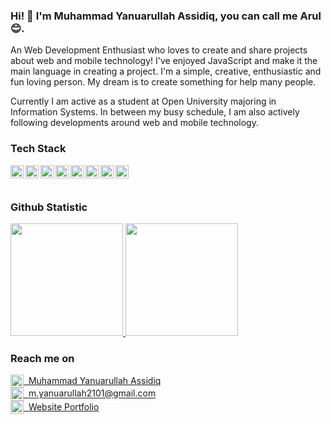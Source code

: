 ### Hi! 👋 I'm Muhammad Yanuarullah Assidiq, you can call me Arul 😊.


An Web Development Enthusiast who loves to create and share projects about web and mobile technology! I've enjoyed JavaScript and make it the main language in creating a project. I'm a simple, creative, enthusiastic and fun loving person. My dream is to create something for help many people.

Currently I am active as a student at Open University majoring in Information Systems. In between my busy schedule, I am also actively following developments around web and mobile technology.


### Tech Stack
  <a href="#"><img align="left" alt="JavaScript" title="JavaScript" width="21px" src="https://upload.wikimedia.org/wikipedia/commons/9/99/Unofficial_JavaScript_logo_2.svg" /></a>

  <a href="https://nodejs.org/"><img align="left" alt="NodeJS" title="NodeJS" width="21px" src="https://cdn-icons-png.flaticon.com/512/5968/5968322.png" /></a>
  <a href="https://reactjs.org/"><img align="left" alt="React" title="React" width="21px" src="https://cdn.worldvectorlogo.com/logos/react-2.svg" /></a>
  <a href="https://hapi.dev/"><img align="left" alt="Hapi" title="Hapi (NodeJS HTTP Framework)" width="21px" src="https://avatars.githubusercontent.com/u/3774533?s=200&v=4" /></a>
  <a href="https://nextjs.org/"><img align="left" alt="Next" title="Next (React SSR Framework)" width="21px" src="https://iconape.com/wp-content/files/gm/82643/svg/next-js.svg" /></a>
  <a href="https://go.dev"/><img align="left" alt="Golang" title="Go Language" width="21px" src="https://go.dev/blog/go-brand/Go-Logo/SVG/Go-Logo_Aqua.svg" /></a>
  <a href="https://www.php.net/"/><img align="left" alt="PHP" title="PHP" width="21px" src="https://upload.wikimedia.org/wikipedia/commons/2/27/PHP-logo.svg" /></a>
  <a href="https://laravel.com/"/><img align="left" alt="Laravel" title="Laravel" width="21px" src="https://upload.wikimedia.org/wikipedia/commons/9/9a/Laravel.svg" /></a>
  <br>
  <br>
  
### Github Statistic
<p align="left">
<a href="https://github.com/arul2101">
  <img height="180em" src="https://github-readme-stats-eight-theta.vercel.app/api?username=arul2101&show_icons=true&theme=algolia&include_all_commits=true&count_private=true"/>
  <img height="180em" src="https://github-readme-stats-eight-theta.vercel.app/api/top-langs/?username=arul2101&layout=compact&langs_count=8&theme=algolia"/>
</a>
</p>

### Reach me on
<a href="https://www.linkedin.com/in/muhammad-yanuarullah-assidiq-90a698255/"><img src="https://upload.wikimedia.org/wikipedia/commons/8/81/LinkedIn_icon.svg" width="21px" align="center" alt="LinkedIn Logo" /> &nbsp;Muhammad Yanuarullah Assidiq</a><br>
<a href="https://mail.google.com/mail/u/0/?tab=rm#inbox?compose=CllgCJftMNdltQjlpGDswSdSWzWZVhlQgQcDTnFhQkdrdjXSRtWvHBjkZfWxNRKgmdtVWHMPlxq"><img src="https://upload.wikimedia.org/wikipedia/commons/7/7e/Gmail_icon_%282020%29.svg" width="21px" align="center" alt="Gmail Logo" /> &nbsp;m.yanuarullah2101@gmail.com</a><br>
<a href="https://sidiqyanuar.vercel.app"><img src="https://www.svgrepo.com/show/213335/browser-internet.svg" width="21px" align="center" alt="Gmail Logo" /> &nbsp;Website Portfolio</a><br>